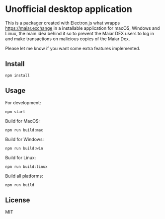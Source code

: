 # Unofficial desktop application

This is a packager created with Electron.js what wrapps https://maiar.exchange in a installable application for macOS, Windows and Linux,
the main idea behind it so to prevent the Maiar DEX users to log in and make transactions on malicious copies of the Maiar Dex.

Please let me know if you want some extra features implemented.

## Install

```
npm install
```

## Usage

For development:
```
npm start
```

Build for MacOS:
```
npm run build:mac
```

Build for Windows:
```
npm run build:win
```

Build for Linux:
```
npm run build:linux
```

Build all platforms:
```
npm run build
```

## License
MIT